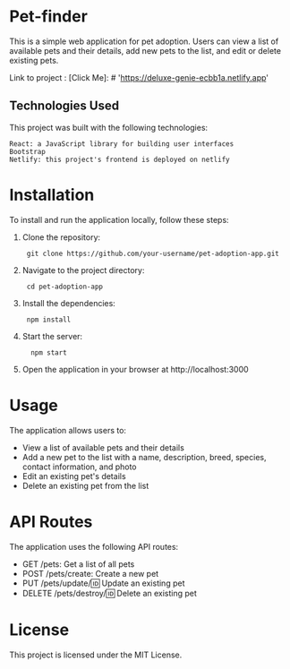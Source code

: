 # Pet-finder
This is a simple web application for pet adoption. Users can view a list of available pets and their details, add new pets to the list, and edit or delete existing pets.

Link to project : 
[Click Me]: # 'https://deluxe-genie-ecbb1a.netlify.app'

## Technologies Used
This project was built with the following technologies:

    React: a JavaScript library for building user interfaces
    Bootstrap
    Netlify: this project's frontend is deployed on netlify

# Installation
To install and run the application locally, follow these steps:

1. Clone the repository:

        git clone https://github.com/your-username/pet-adoption-app.git
2. Navigate to the project directory:

        cd pet-adoption-app
3. Install the dependencies:

        npm install
4. Start the server:

         npm start

5. Open the application in your browser at http://localhost:3000

# Usage
The application allows users to:

- View a list of available pets and their details
- Add a new pet to the list with a name, description, breed, species, contact information, and photo
- Edit an existing pet's details
- Delete an existing pet from the list

# API Routes
The application uses the following API routes:

- GET /pets: Get a list of all pets
- POST /pets/create: Create a new pet
- PUT /pets/update/:id: Update an existing pet
- DELETE /pets/destroy/:id: Delete an existing pet

# License
This project is licensed under the MIT License.